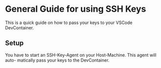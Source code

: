 # General Guide for using SSH Keys

This is a quick guide on how to pass your keys to your VSCode DevContainer.

## Setup

You have to start an SSH-Key-Agent on your Host-Machine. This agent will auto-
matically pass your keys to the DevContainer.
